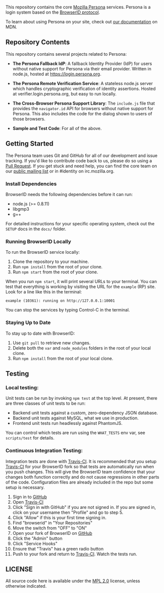 <!-- This Source Code Form is subject to the terms of the Mozilla Public
   - License, v. 2.0. If a copy of the MPL was not distributed with this
   - file, You can obtain one at http://mozilla.org/MPL/2.0/. -->

This repository contains the core [Mozilla Persona][] services.
Persona is a login system based on the [BrowserID protocol][].

To learn about using Persona on your site, check out [our documentation][Persona Docs] on MDN.

[Mozilla Persona]: https://login.persona.org
[BrowserID protocol]: https://github.com/mozilla/id-specs
[Persona Docs]: https://developer.mozilla.org/docs/persona

## Repository Contents

This repository contains several projects related to Persona:

* __The Persona Fallback IdP__:
  A fallback Identity Provider (IdP) for users without native support for Persona via their email provider. Written in node.js, hosted at https://login.persona.org.

* __The Persona Remote Verification Service__:
  A stateless node.js server which handles cryptographic verification of identity assertions. Hosted at verifier.login.persona.org, but easy to run locally.

* __The Cross-Browser Persona Support Library__:
  The `include.js` file that provides the `navigator.id` API for browsers without native support for Persona. This also includes the code for the dialog shown to users of those browsers.

* __Sample and Test Code__:
  For all of the above.

## Getting Started

The Persona team uses Git and GitHub for all of our development and issue tracking.
If you'd like to contribute code back to us, please do so using a [Pull Request][].
If you get stuck and need help, you can find the core team on our [public mailing list][dev-identity] or in #identity on irc.mozilla.org.

[Pull Request]: https://help.github.com/articles/using-pull-requests
[dev-identity]: https://lists.mozilla.org/listinfo/dev-identity

### Install Dependencies

BrowserID needs the following dependencies before it can run:

* node.js (>= 0.8.11)
* libgmp3
* g++

For detailed instructions for your specific operating system, check out the `SETUP` docs in the `docs/` folder.

### Running BrowserID Locally

To run the BrowserID service locally:

1. Clone the repository to your machine.
2. Run `npm install` from the root of your clone.
3. Run `npm start` from the root of your clone.

When you run `npm start`, it will print several URLs to your terminal.
You can test that everything is working by visiting the URL for the `example` (RP) site.
Look for a line like this in the terminal:

    example (10361): running on http://127.0.0.1:10001

You can stop the services by typing Control-C in the terminal.

### Staying Up to Date

To stay up to date with BrowserID:

1. Use `git pull` to retrieve new changes.
2. Delete both the `var` and `node_modules` folders in the root of your local clone.
3. Run `npm install` from the root of your local clone.

## Testing

### Local testing:
Unit tests can be run by invoking `npm test` at the top level.
At present, there are three classes of unit tests to be run:

* Backend unit tests against a custom, zero-dependency JSON database.
* Backend unit tests against MySQL, what we use in production.
* Frontend unit tests run headlessly against PhantomJS.

You can control which tests are run using the `WHAT_TESTS` env var, see `scripts/test` for details.

### Continuous Integration Testing:

Integration tests are done with [Travis-CI][].
It is recommended that you setup [Travis-CI][] for your BrowserID fork so that tests are automatically run when you push changes.
This will give the BrowserID team confidence that your changes both function correctly and do not cause regressions in other parts of the code.
Configuration files are already included in the repo but some setup is necessary.

1. Sign in to [GitHub][]
2. Open [Travis-CI][]
3. Click "Sign in with GitHub" if you are not signed in. If you are signed in, click on your username then "Profile" and go to step 5.
4. Click "Allow" if this is your first time signing in.
5. Find "browserid" in "Your Repositories"
6. Move the switch from "OFF" to "ON"
7. Open your fork of BrowserID on [GitHub][]
8. Click the "Admin" button
9. Click "Service Hooks"
10. Ensure that "Travis" has a green radio button
11. Push to your fork and return to [Travis-CI][]. Watch the tests run.

[Travis-CI]: http://travis-ci.org
[GitHub]: https://github.com

## LICENSE

All source code here is available under the [MPL 2.0][] license, unless otherwise indicated.

[MPL 2.0]: https://mozilla.org/MPL/2.0/

